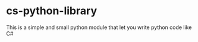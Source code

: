 # cs-python-library
This is a simple and small python module that let you write python code like C#
